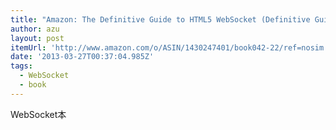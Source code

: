 ```yaml
---
title: "Amazon: The Definitive Guide to HTML5 WebSocket (Definitive Guide Apress) [Paperback]: Vanessa Wang, Visit Amazon's Vanessa Wang Page, search results, Learn about Author Central, Frank Salim, Visit Amazon's Frank Salim Page, search results, Learn about Author Central, Peter Moskovits, Visit Amazon's Peter Moskovits Page, search results, Learn about Author Central"
author: azu
layout: post
itemUrl: 'http://www.amazon.com/o/ASIN/1430247401/book042-22/ref=nosim'
date: '2013-03-27T00:37:04.985Z'
tags:
  - WebSocket
  - book
---
```

WebSocket本
